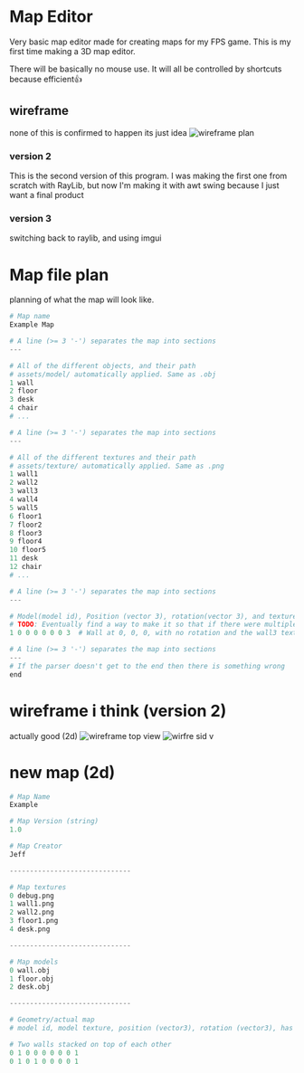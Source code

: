 # Map Editor
Very basic map editor made for creating maps for my FPS game. This is my first time making a 3D map editor.

There will be basically no mouse use. It will all be controlled by shortcuts because efficient👍

## wireframe
none of this is confirmed to happen its just idea
![wireframe plan](https://i.imgur.com/Ek1wa8T.png)

### version 2
This is the second version of this program. I was making the first one from scratch with RayLib, but now I'm making it with awt swing because I just want a final product
### version 3
switching back to raylib, and using imgui 

# Map file plan
planning of what the map will look like.
```py
# Map name
Example Map

# A line (>= 3 '-') separates the map into sections
---

# All of the different objects, and their path
# assets/model/ automatically applied. Same as .obj
1 wall
2 floor
3 desk
4 chair
# ...

# A line (>= 3 '-') separates the map into sections
---

# All of the different textures and their path
# assets/texture/ automatically applied. Same as .png
1 wall1
2 wall2
3 wall3
4 wall4
5 wall5
6 floor1
7 floor2
8 floor3
9 floor4
10 floor5
11 desk
12 chair
# ...

# A line (>= 3 '-') separates the map into sections
---

# Model(model id), Position (vector 3), rotation(vector 3), and texture(texture id) of all objects in map
# TODO: Eventually find a way to make it so that if there were multiple of the same thing together, like walls, it would combine into a single model and just either stick multiple textures, or one big texture onto it to save geometry. Since maps and stuff will be super small there will prolly be no performance increase, but its still good to do
1 0 0 0 0 0 0 3  # Wall at 0, 0, 0, with no rotation and the wall3 texture

# A line (>= 3 '-') separates the map into sections
---
# If the parser doesn't get to the end then there is something wrong
end
```

# wireframe i think (version 2)
actually good (2d)
![wireframe top view](https://i.imgur.com/qu2fxoT.png)
![wirfre sid v](https://i.imgur.com/eaa2dQP.png)

# new map (2d)
```py
# Map Name
Example

# Map Version (string)
1.0

# Map Creator
Jeff

------------------------------

# Map textures
0 debug.png
1 wall1.png
2 wall2.png
3 floor1.png
4 desk.png

------------------------------

# Map models
0 wall.obj
1 floor.obj
2 desk.obj

------------------------------

# Geometry/actual map
# model id, model texture, position (vector3), rotation (vector3), has collision (1/0)

# Two walls stacked on top of each other
0 1 0 0 0 0 0 0 1
0 1 0 1 0 0 0 0 1
```